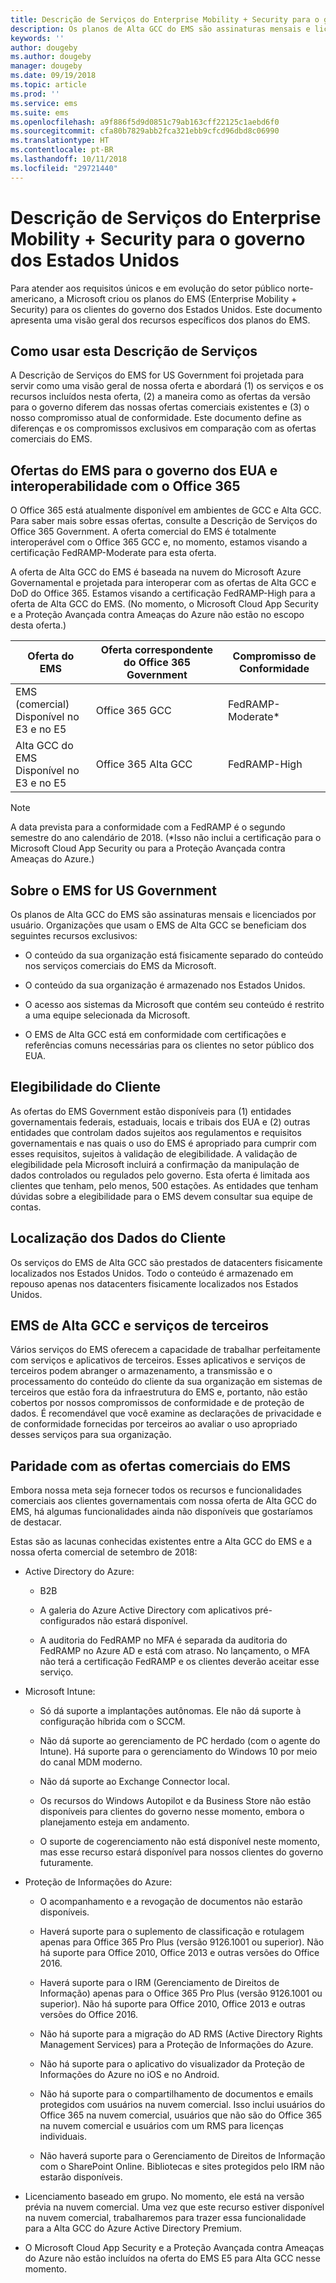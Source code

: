 ```yaml
---
title: Descrição de Serviços do Enterprise Mobility + Security para o governo dos Estados Unidos
description: Os planos de Alta GCC do EMS são assinaturas mensais e licenciados por usuário.
keywords: ''
author: dougeby
ms.author: dougeby
manager: dougeby
ms.date: 09/19/2018
ms.topic: article
ms.prod: ''
ms.service: ems
ms.suite: ems
ms.openlocfilehash: a9f886f5d9d0851c79ab163cff22125c1aebd6f0
ms.sourcegitcommit: cfa80b7829abb2fca321ebb9cfcd96dbd8c06990
ms.translationtype: HT
ms.contentlocale: pt-BR
ms.lasthandoff: 10/11/2018
ms.locfileid: "29721440"
---
```

# <a name="enterprise-mobility--security-for-us-government-service-description"></a>Descrição de Serviços do Enterprise Mobility + Security para o governo dos Estados Unidos 
Para atender aos requisitos únicos e em evolução do setor público norte-americano, a Microsoft criou os planos do EMS (Enterprise Mobility + Security) para os clientes do governo dos Estados Unidos. Este documento apresenta uma visão geral dos recursos específicos dos planos do EMS.  

## <a name="how-to-use-this-service-description"></a>Como usar esta Descrição de Serviços 
A Descrição de Serviços do EMS for US Government foi projetada para servir como uma visão geral de nossa oferta e abordará (1) os serviços e os recursos incluídos nesta oferta, (2) a maneira como as ofertas da versão para o governo diferem das nossas ofertas comerciais existentes e (3) o nosso compromisso atual de conformidade. Este documento define as diferenças e os compromissos exclusivos em comparação com as ofertas comerciais do EMS.  

## <a name="ems-offers-for-us-government-and-office-365-interoperability"></a>Ofertas do EMS para o governo dos EUA e interoperabilidade com o Office 365 
O Office 365 está atualmente disponível em ambientes de GCC e Alta GCC. Para saber mais sobre essas ofertas, consulte a Descrição de Serviços do Office 365 Government. A oferta comercial do EMS é totalmente interoperável com o Office 365 GCC e, no momento, estamos visando a certificação FedRAMP-Moderate para esta oferta. 

A oferta de Alta GCC do EMS é baseada na nuvem do Microsoft Azure Governamental e projetada para interoperar com as ofertas de Alta GCC e DoD do Office 365. Estamos visando a certificação FedRAMP-High para a oferta de Alta GCC do EMS. (No momento, o Microsoft Cloud App Security e a Proteção Avançada contra Ameaças do Azure não estão no escopo desta oferta.)

|Oferta do EMS|Oferta correspondente do Office 365 Government|Compromisso de Conformidade|
|-----------|-----------|-----------|
|EMS (comercial)</br>Disponível no E3 e no E5|Office 365 GCC|FedRAMP-Moderate*|
|Alta GCC do EMS</br>Disponível no E3 e no E5|Office 365 Alta GCC|FedRAMP-High| 

> [!Note]    
> A data prevista para a conformidade com a FedRAMP é o segundo semestre do ano calendário de 2018. (*Isso não inclui a certificação para o Microsoft Cloud App Security ou para a Proteção Avançada contra Ameaças do Azure.)

## <a name="about-ems-for-us-government"></a>Sobre o EMS for US Government 
Os planos de Alta GCC do EMS são assinaturas mensais e licenciados por usuário. Organizações que usam o EMS de Alta GCC se beneficiam dos seguintes recursos exclusivos:  

- O conteúdo da sua organização está fisicamente separado do conteúdo nos serviços comerciais do EMS da Microsoft. 

- O conteúdo da sua organização é armazenado nos Estados Unidos. 

- O acesso aos sistemas da Microsoft que contém seu conteúdo é restrito a uma equipe selecionada da Microsoft. 

- O EMS de Alta GCC está em conformidade com certificações e referências comuns necessárias para os clientes no setor público dos EUA. 

## <a name="customer-eligibility"></a>Elegibilidade do Cliente 
As ofertas do EMS Government estão disponíveis para (1) entidades governamentais federais, estaduais, locais e tribais dos EUA e (2) outras entidades que controlam dados sujeitos aos regulamentos e requisitos governamentais e nas quais o uso do EMS é apropriado para cumprir com esses requisitos, sujeitos à validação de elegibilidade. A validação de elegibilidade pela Microsoft incluirá a confirmação da manipulação de dados controlados ou regulados pelo governo. Esta oferta é limitada aos clientes que tenham, pelo menos, 500 estações. As entidades que tenham dúvidas sobre a elegibilidade para o EMS devem consultar sua equipe de contas.  

## <a name="location-of-customer-data"></a>Localização dos Dados do Cliente 
Os serviços do EMS de Alta GCC são prestados de datacenters fisicamente localizados nos Estados Unidos. Todo o conteúdo é armazenado em repouso apenas nos datacenters fisicamente localizados nos Estados Unidos.  

## <a name="ems-gcc-high-and-third-party-services"></a>EMS de Alta GCC e serviços de terceiros 
Vários serviços do EMS oferecem a capacidade de trabalhar perfeitamente com serviços e aplicativos de terceiros. Esses aplicativos e serviços de terceiros podem abranger o armazenamento, a transmissão e o processamento do conteúdo do cliente da sua organização em sistemas de terceiros que estão fora da infraestrutura do EMS e, portanto, não estão cobertos por nossos compromissos de conformidade e de proteção de dados. É recomendável que você examine as declarações de privacidade e de conformidade fornecidas por terceiros ao avaliar o uso apropriado desses serviços para sua organização.  

## <a name="parity-with-ems-commercial-offerings"></a>Paridade com as ofertas comerciais do EMS 
Embora nossa meta seja fornecer todos os recursos e funcionalidades comerciais aos clientes governamentais com nossa oferta de Alta GCC do EMS, há algumas funcionalidades ainda não disponíveis que gostaríamos de destacar.  
    
Estas são as lacunas conhecidas existentes entre a Alta GCC do EMS e a nossa oferta comercial de setembro de 2018:  

- Active Directory do Azure:

  - B2B

  - A galeria do Azure Active Directory com aplicativos pré-configurados não estará disponível. 

  - A auditoria do FedRAMP no MFA é separada da auditoria do FedRAMP no Azure AD e está com atraso. No lançamento, o MFA não terá a certificação FedRAMP e os clientes deverão aceitar esse serviço. 

- Microsoft Intune:

  - Só dá suporte a implantações autônomas. Ele não dá suporte à configuração híbrida com o SCCM.

  - Não dá suporte ao gerenciamento de PC herdado (com o agente do Intune). Há suporte para o gerenciamento do Windows 10 por meio do canal MDM moderno.

  - Não dá suporte ao Exchange Connector local.

  - Os recursos do Windows Autopilot e da Business Store não estão disponíveis para clientes do governo nesse momento, embora o planejamento esteja em andamento.

  - O suporte de cogerenciamento não está disponível neste momento, mas esse recurso estará disponível para nossos clientes do governo futuramente.


- Proteção de Informações do Azure:

  - O acompanhamento e a revogação de documentos não estarão disponíveis.

  - Haverá suporte para o suplemento de classificação e rotulagem apenas para Office 365 Pro Plus (versão 9126.1001 ou superior). Não há suporte para Office 2010, Office 2013 e outras versões do Office 2016.

  - Haverá suporte para o IRM (Gerenciamento de Direitos de Informação) apenas para o Office 365 Pro Plus (versão 9126.1001 ou superior). Não há suporte para Office 2010, Office 2013 e outras versões do Office 2016.

  - Não há suporte para a migração do AD RMS (Active Directory Rights Management Services) para a Proteção de Informações do Azure.

  - Não há suporte para o aplicativo do visualizador da Proteção de Informações do Azure no iOS e no Android.

  - Não há suporte para o compartilhamento de documentos e emails protegidos com usuários na nuvem comercial. Isso inclui usuários do Office 365 na nuvem comercial, usuários que não são do Office 365 na nuvem comercial e usuários com um RMS para licenças individuais.

  - Não haverá suporte para o Gerenciamento de Direitos de Informação com o SharePoint Online. Bibliotecas e sites protegidos pelo IRM não estarão disponíveis. 

- Licenciamento baseado em grupo. No momento, ele está na versão prévia na nuvem comercial. Uma vez que este recurso estiver disponível na nuvem comercial, trabalharemos para trazer essa funcionalidade para a Alta GCC do Azure Active Directory Premium.

- O Microsoft Cloud App Security e a Proteção Avançada contra Ameaças do Azure não estão incluídos na oferta do EMS E5 para Alta GCC nesse momento.
